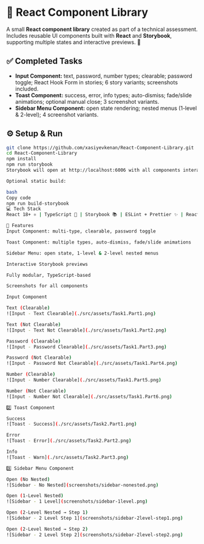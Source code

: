 # 🎨 React Component Library

A small **React component library** created as part of a technical assessment. Includes reusable UI components built with **React** and **Storybook**, supporting multiple states and interactive previews. 🧩

## ✅ Completed Tasks

- **Input Component:** text, password, number types; clearable; password toggle; React Hook Form in stories; 6 story variants; screenshots included.
- **Toast Component:** success, error, info types; auto-dismiss; fade/slide animations; optional manual close; 3 screenshot variants.
- **Sidebar Menu Component:** open state rendering; nested menus (1-level & 2-level); 4 screenshot variants.

## ⚙️ Setup & Run

```bash
git clone https://github.com/xasiyevkenan/React-Component-Library.git
cd React-Component-Library
npm install
npm run storybook
Storybook will open at http://localhost:6006 with all components interactive.

Optional static build:

bash
Copy code
npm run build-storybook
💻 Tech Stack
React 18+ ⚛️ | TypeScript 📝 | Storybook 📚 | ESLint + Prettier ✨ | React Hook Form 🛠️ | CSS / Tailwind / Styled Components 🎨

🔧 Features
Input Component: multi-type, clearable, password toggle

Toast Component: multiple types, auto-dismiss, fade/slide animations

Sidebar Menu: open state, 1-level & 2-level nested menus

Interactive Storybook previews

Fully modular, TypeScript-based

Screenshots for all components

Input Component

Text (Clearable)
![Input - Text Clearable](./src/assets/Task1.Part1.png)

Text (Not Clearable)
![Input - Text Not Clearable](./src/assets/Task1.Part2.png)

Password (Clearable)
![Input - Password Clearable](./src/assets/Task1.Part3.png)

Password (Not Clearable)
![Input - Password Not Clearable](./src/assets/Task1.Part4.png)

Number (Clearable)
![Input - Number Clearable](./src/assets/Task1.Part5.png)

Number (Not Clearable)
![Input - Number Not Clearable](./src/assets/Task1.Part6.png)

2️⃣ Toast Component

Success
![Toast - Success](./src/assets/Task2.Part1.png)

Error
![Toast - Error](./src/assets/Task2.Part2.png)

Info
![Toast - Warn](./src/assets/Task2.Part3.png)

3️⃣ Sidebar Menu Component

Open (No Nested)
![Sidebar - No Nested](screenshots/sidebar-nonested.png)

Open (1-Level Nested)
![Sidebar - 1 Level](screenshots/sidebar-1level.png)

Open (2-Level Nested → Step 1)
![Sidebar - 2 Level Step 1](screenshots/sidebar-2level-step1.png)

Open (2-Level Nested → Step 2)
![Sidebar - 2 Level Step 2](screenshots/sidebar-2level-step2.png)

```
